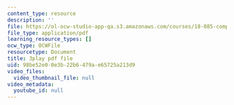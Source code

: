 ```yaml
---
content_type: resource
description: ''
file: https://ol-ocw-studio-app-qa.s3.amazonaws.com/courses/18-085-computational-science-and-engineering-i-fall-2008/98be52e00e3b22b6479ae65725a213d9_wt7UJckgvxs.pdf
file_type: application/pdf
learning_resource_types: []
ocw_type: OCWFile
resourcetype: Document
title: 3play pdf file
uid: 98be52e0-0e3b-22b6-479a-e65725a213d9
video_files:
  video_thumbnail_file: null
video_metadata:
  youtube_id: null
---
```

